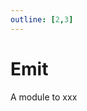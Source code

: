 ```yaml
---
outline: [2,3]
---
```

# Emit <BadgeServer/>

A module to xxx

<!--@include: ./autodoc/autodoc_server_functions.md-->